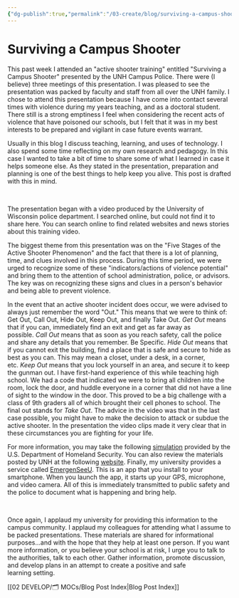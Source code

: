 ```yaml
---
{"dg-publish":true,"permalink":"/03-create/blog/surviving-a-campus-shooter/","title":"Surviving a Campus Shooter","tags":["safety","teaching"]}
---
```


# Surviving a Campus Shooter

This past week I attended an "active shooter training" entitled "Surviving a Campus Shooter" presented by the UNH Campus Police. There were (I believe) three meetings of this presentation. I was pleased to see the presentation was packed by faculty and staff from all over the UNH family. I chose to attend this presentation because I have come into contact several times with violence during my years teaching, and as a doctoral student. There still is a strong emptiness I feel when considering the recent acts of violence that have poisoned our schools, but I felt that it was in my best interests to be prepared and vigilant in case future events warrant.

Usually in this blog I discuss teaching, learning, and uses of technology. I also spend some time reflecting on my own research and pedagogy. In this case I wanted to take a bit of time to share some of what I learned in case it helps someone else. As they stated in the presentation, preparation and planning is one of the best things to help keep you alive. This post is drafted with this in mind.

 

The presentation began with a video produced by the University of Wisconsin police department. I searched online, but could not find it to share here. You can search online to find related websites and news stories about this training video.

The biggest theme from this presentation was on the "Five Stages of the Active Shooter Phenomenon" and the fact that there is a lot of planning, time, and clues involved in this process. During this time period, we were urged to recognize some of these "indicators/actions of violence potential" and bring them to the attention of school administration, police, or advisors. The key was on recognizing these signs and clues in a person's behavior and being able to prevent violence.

In the event that an active shooter incident does occur, we were advised to always just remember the word "Out." This means that we were to think of: Get Out, Call Out, Hide Out, Keep Out, and finally Take Out. _Get Out_ means that if you can, immediately find an exit and get as far away as possible. _Call Out_ means that as soon as you reach safety, call the police and share any details that you remember. Be Specific. _Hide Out_ means that if you cannot exit the building, find a place that is safe and secure to hide as best as you can. This may mean a closet, under a desk, in a corner, etc. _Keep Out_ means that you lock yourself in an area, and secure it to keep the gunman out. I have first-hand experience of this while teaching high school. We had a code that indicated we were to bring all children into the room, lock the door, and huddle everyone in a corner that did not have a line of sight to the window in the door. This proved to be a big challenge with a class of 9th graders all of which brought their cell phones to school. The final out stands for _Take Out_. The advice in the video was that in the last case possible, you might have to make the decision to attack or subdue the active shooter. In the presentation the video clips made it very clear that in these circumstances you are fighting for your life.

For more information, you may take the following [simulation](http://emilms.fema.gov/IS907/index.htm) provided by the U.S. Department of Homeland Security. You can also review the materials posted by UNH at the following [website](http://newhaven.edu/student-life/484006/). Finally, my university provides a service called [EmergenSeeU](http://www.emergenseeu.com/index.php). This is an app that you install to your smartphone. When you launch the app, it starts up your GPS, microphone, and video camera. All of this is immediately transmitted to public safety and the police to document what is happening and bring help.

 

Once again, I applaud my university for providing this information to the campus community. I applaud my colleagues for attending what I assume to be packed presentations. These materials are shared for informational purposes...and with the hope that they help at least one person. If you want more information, or you believe your school is at risk, I urge you to talk to the authorities, talk to each other. Gather information, promote discussion, and develop plans in an attempt to create a positive and safe learning setting.

[[02 DEVELOP/🗂️ MOCs/Blog Post Index\|Blog Post Index]]